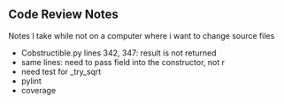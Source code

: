 Code Review Notes
-----------------

Notes I take while not on a computer where i want to change source files


- Cobstructible.py lines 342, 347: result is not returned
- same lines: need to pass field into the constructor, not r
- need test for _try_sqrt
- pylint
- coverage


    
